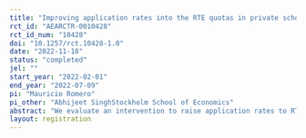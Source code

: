 ```yaml
---
title: "Improving application rates into the RTE quotas in private schools: Evidence from Chhattisgarh"
rct_id: "AEARCTR-0010428"
rct_id_num: "10428"
doi: "10.1257/rct.10428-1.0"
date: "2022-11-18"
status: "completed"
jel: ""
start_year: "2022-02-01"
end_year: "2022-07-09"
pi: "Mauricio Romero"
pi_other: "Abhijeet SinghStockholm School of Economics"
abstract: "We evaluate an intervention to raise application rates to RTE quota seats (under Clause 12(1)(c)) in Chhattisgarh. The intervention offered  more detailed information about the policy (such as application deadlines, eligibility criteria, and required documentation), combined with in-person assistance for submitting online applications. This intervention was delivered to 459 households that were randomly selected from 914 households in a representative household sample."
layout: registration
---
```


